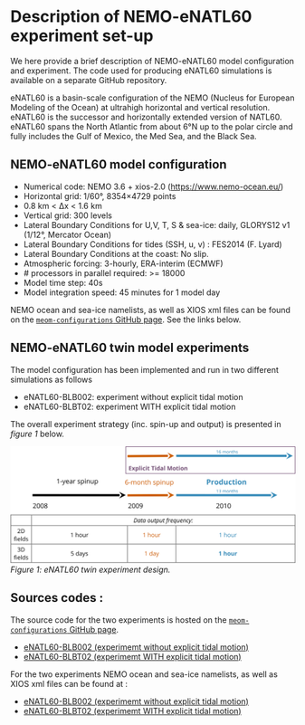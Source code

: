 # Description of NEMO-eNATL60  experiment set-up 

We here provide a brief description of NEMO-eNATL60 model configuration and experiment. The code used for producing eNATL60 simulations is available on a separate GitHub repository.

eNATL60 is a basin-scale configuration of the NEMO (Nucleus for European Modeling of the Ocean) at ultrahigh horizontal and vertical resolution. eNATL60 is the successor and horizontally extended version of NATL60. eNATL60 spans the North Atlantic from about 6°N up to the polar circle and fully includes the Gulf of Mexico, the Med Sea, and the Black Sea.

## NEMO-eNATL60 model configuration 

- Numerical code: NEMO 3.6 + xios-2.0 (https://www.nemo-ocean.eu/)
- Horizontal grid: 1/60°, 8354×4729 points
- 0.8 km < Δx < 1.6 km
- Vertical grid: 300 levels
- Lateral Boundary Conditions for U,V, T, S & sea-ice: daily, GLORYS12 v1 (1/12°, Mercator Ocean)
- Lateral Boundary Conditions for tides (SSH, u, v) : FES2014 (F. Lyard)
- Lateral Boundary Conditions at the coast: No slip.
- Atmospheric forcing: 3-hourly, ERA-interim (ECMWF)
- \# processors in parallel required: >= 18000
- Model time step: 40s
- Model integration speed: 45 minutes for 1 model day

<!--
![plot](https://github.com/ocean-next/eNATL60/blob/master/figs/eNATL60_domain.png)
*Figure 1: horizontal extent of the eNATL60 domain illustrated by a snapshot of surface current speed.*
-->

NEMO ocean and sea-ice namelists, as well as XIOS xml files can be found on the [`meom-configurations` GitHub page](https://github.com/meom-configurations). See the links below. 


## NEMO-eNATL60 twin model experiments
The model configuration has been implemented and run in two different simulations as follows

- eNATL60-BLB002: experiment without explicit tidal motion
- eNATL60-BLBT02: experiment WITH explicit tidal motion

The overall experiment strategy (inc. spin-up and output) is presented in *figure 1* below. 

![plot](https://github.com/ocean-next/eNATL60/blob/master/figs/eNATL60_twin_exp.svg)
*Figure 1: eNATL60 twin experiment design.*


## Sources codes : 

The source code for the two experiments is hosted on the [`meom-configurations` GitHub page](https://github.com/meom-configurations).

 - [eNATL60-BLB002 (experimemt without explicit tidal motion)](https://github.com/meom-configurations/eNATL60-BLB002)
 - [eNATL60-BLBT02 (experimemt WITH explicit tidal motion)](https://github.com/meom-configurations/eNATL60-BLBT02)


For the two experiments NEMO ocean and sea-ice namelists, as well as XIOS xml files can be found at : 

 - [eNATL60-BLB002 (experimemt without explicit tidal motion)](https://github.com/meom-configurations/eNATL60-BLB002/tree/master/namelists_xml)
 - [eNATL60-BLBT02 (experimemt WITH explicit tidal motion)](https://github.com/meom-configurations/eNATL60-BLBT02/tree/master/namelists_xml)



